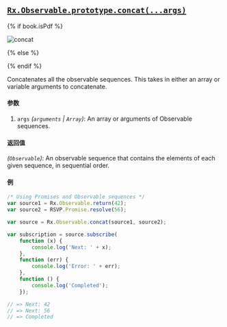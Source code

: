 ## [`Rx.Observable.prototype.concat(...args)`](https://github.com/Reactive-Extensions/RxJS/blob/master/src/core/linq/observable/concatproto.js)

{% if book.isPdf %}

![concat](http://reactivex.io/documentation/operators/images/concat.png)

{% else %}

<rx-marbles key="concat"></rx-marbles>

{% endif %}

Concatenates all the observable sequences.  This takes in either an array or variable arguments to concatenate.

#### 参数
1. `args` *(`arguments` | `Array`)*: An array or arguments of Observable sequences.

#### 返回值
*(`Observable`)*: An observable sequence that contains the elements of each given sequence, in sequential order. 

#### 例

[](http://jsbin.com/coyapo/1/embed?js,console)

```js
/* Using Promises and Observable sequences */
var source1 = Rx.Observable.return(42);
var source2 = RSVP.Promise.resolve(56);

var source = Rx.Observable.concat(source1, source2);

var subscription = source.subscribe(
    function (x) {
        console.log('Next: ' + x);
    },
    function (err) {
        console.log('Error: ' + err);
    },
    function () {
        console.log('Completed');
    });

// => Next: 42
// => Next: 56
// => Completed
```